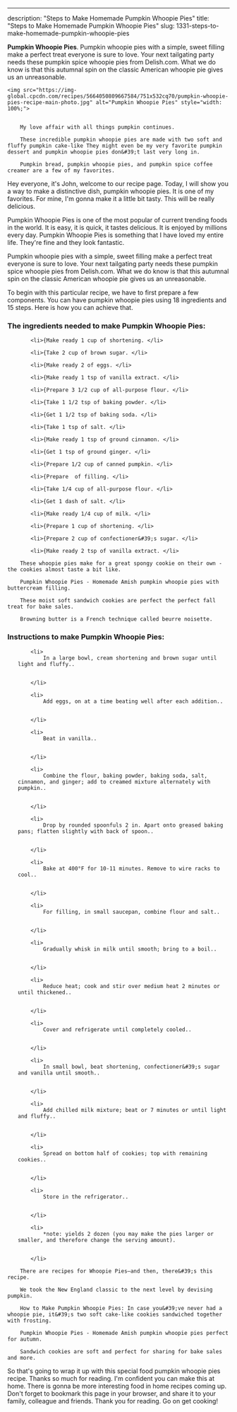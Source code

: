 ---
description: "Steps to Make Homemade Pumpkin Whoopie Pies"
title: "Steps to Make Homemade Pumpkin Whoopie Pies"
slug: 1331-steps-to-make-homemade-pumpkin-whoopie-pies

<p>
	<strong>Pumpkin Whoopie Pies</strong>. 
	Pumpkin whoopie pies with a simple, sweet filling make a perfect treat everyone is sure to love. Your next tailgating party needs these pumpkin spice whoopie pies from Delish.com. What we do know is that this autumnal spin on the classic American whoopie pie gives us an unreasonable.
</p>
<p>
	
	<img src="https://img-global.cpcdn.com/recipes/5664050809667584/751x532cq70/pumpkin-whoopie-pies-recipe-main-photo.jpg" alt="Pumpkin Whoopie Pies" style="width: 100%;">
	
	
		My love affair with all things pumpkin continues.
	
		These incredible pumpkin whoopie pies are made with two soft and fluffy pumpkin cake-like They might even be my very favorite pumpkin dessert and pumpkin whoopie pies don&#39;t last very long in.
	
		Pumpkin bread, pumpkin whoopie pies, and pumpkin spice coffee creamer are a few of my favorites.
	
</p>
<p>
	Hey everyone, it's John, welcome to our recipe page. Today, I will show you a way to make a distinctive dish, pumpkin whoopie pies. It is one of my favorites. For mine, I'm gonna make it a little bit tasty. This will be really delicious.
</p>
	
<p>
	Pumpkin Whoopie Pies is one of the most popular of current trending foods in the world. It is easy, it is quick, it tastes delicious. It is enjoyed by millions every day. Pumpkin Whoopie Pies is something that I have loved my entire life. They're fine and they look fantastic.
</p>
<p>
	Pumpkin whoopie pies with a simple, sweet filling make a perfect treat everyone is sure to love. Your next tailgating party needs these pumpkin spice whoopie pies from Delish.com. What we do know is that this autumnal spin on the classic American whoopie pie gives us an unreasonable.
</p>

<p>
To begin with this particular recipe, we have to first prepare a few components. You can have pumpkin whoopie pies using 18 ingredients and 15 steps. Here is how you can achieve that.
</p>

<h3>The ingredients needed to make Pumpkin Whoopie Pies:</h3>

<ol>
	
		<li>{Make ready 1 cup of shortening. </li>
	
		<li>{Take 2 cup of brown sugar. </li>
	
		<li>{Make ready 2 of eggs. </li>
	
		<li>{Make ready 1 tsp of vanilla extract. </li>
	
		<li>{Prepare 3 1/2 cup of all-purpose flour. </li>
	
		<li>{Take 1 1/2 tsp of baking powder. </li>
	
		<li>{Get 1 1/2 tsp of baking soda. </li>
	
		<li>{Take 1 tsp of salt. </li>
	
		<li>{Make ready 1 tsp of ground cinnamon. </li>
	
		<li>{Get 1 tsp of ground ginger. </li>
	
		<li>{Prepare 1/2 cup of canned pumpkin. </li>
	
		<li>{Prepare  of filling. </li>
	
		<li>{Take 1/4 cup of all-purpose flour. </li>
	
		<li>{Get 1 dash of salt. </li>
	
		<li>{Make ready 1/4 cup of milk. </li>
	
		<li>{Prepare 1 cup of shortening. </li>
	
		<li>{Prepare 2 cup of confectioner&#39;s sugar. </li>
	
		<li>{Make ready 2 tsp of vanilla extract. </li>
	
</ol>
<p>
	
		These whoopie pies make for a great spongy cookie on their own - the cookies almost taste a bit like.
	
		Pumpkin Whoopie Pies - Homemade Amish pumpkin whoopie pies with buttercream filling.
	
		These moist soft sandwich cookies are perfect the perfect fall treat for bake sales.
	
		Browning butter is a French technique called beurre noisette.
	
</p>

<h3>Instructions to make Pumpkin Whoopie Pies:</h3>

<ol>
	
		<li>
			In a large bowl, cream shortening and brown sugar until light and fluffy..
			
			
		</li>
	
		<li>
			Add eggs, on at a time beating well after each addition..
			
			
		</li>
	
		<li>
			Beat in vanilla..
			
			
		</li>
	
		<li>
			Combine the flour, baking powder, baking soda, salt, cinnamon, and ginger; add to creamed mixture alternately with pumpkin..
			
			
		</li>
	
		<li>
			Drop by rounded spoonfuls 2 in. Apart onto greased baking pans; flatten slightly with back of spoon..
			
			
		</li>
	
		<li>
			Bake at 400°F for 10-11 minutes. Remove to wire racks to cool..
			
			
		</li>
	
		<li>
			For filling, in small saucepan, combine flour and salt..
			
			
		</li>
	
		<li>
			Gradually whisk in milk until smooth; bring to a boil..
			
			
		</li>
	
		<li>
			Reduce heat; cook and stir over medium heat 2 minutes or until thickened..
			
			
		</li>
	
		<li>
			Cover and refrigerate until completely cooled..
			
			
		</li>
	
		<li>
			In small bowl, beat shortening, confectioner&#39;s sugar and vanilla until smooth..
			
			
		</li>
	
		<li>
			Add chilled milk mixture; beat or 7 minutes or until light and fluffy..
			
			
		</li>
	
		<li>
			Spread on bottom half of cookies; top with remaining cookies..
			
			
		</li>
	
		<li>
			Store in the refrigerator..
			
			
		</li>
	
		<li>
			*note: yields 2 dozen (you may make the pies larger or smaller, and therefore change the serving amount).
			
			
		</li>
	
</ol>

<p>
	
		There are recipes for Whoopie Pies—and then, there&#39;s this recipe.
	
		We took the New England classic to the next level by devising pumpkin.
	
		How to Make Pumpkin Whoopie Pies: In case you&#39;ve never had a whoopie pie, it&#39;s two soft cake-like cookies sandwiched together with frosting.
	
		Pumpkin Whoopie Pies - Homemade Amish pumpkin whoopie pies perfect for autumn.
	
		Sandwich cookies are soft and perfect for sharing for bake sales and more.
	
</p>

<p>
	So that's going to wrap it up with this special food pumpkin whoopie pies recipe. Thanks so much for reading. I'm confident you can make this at home. There is gonna be more interesting food in home recipes coming up. Don't forget to bookmark this page in your browser, and share it to your family, colleague and friends. Thank you for reading. Go on get cooking!
</p>
